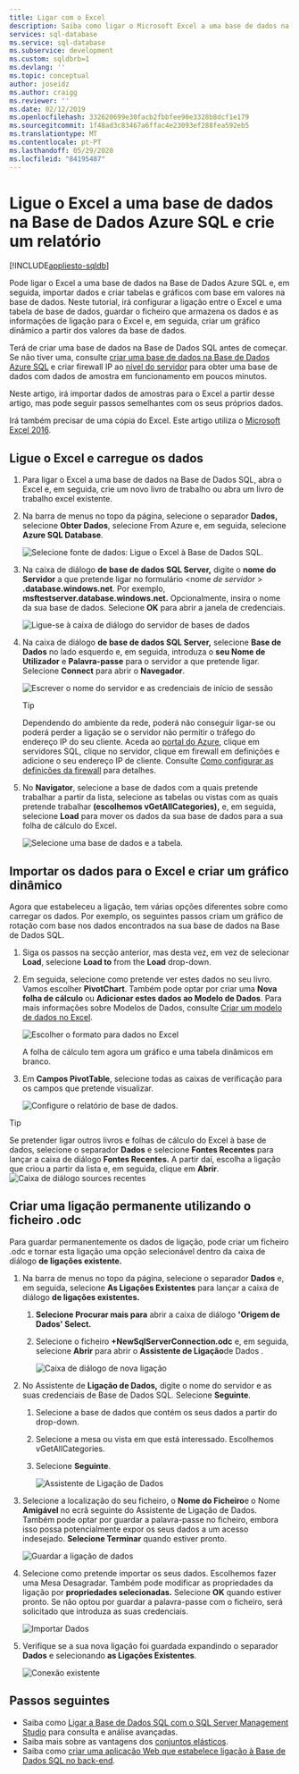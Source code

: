 ```yaml
---
title: Ligar com o Excel
description: Saiba como ligar o Microsoft Excel a uma base de dados na Base de Dados Azure SQL. Importe dados para o Excel para criação de relatórios e exploração de dados.
services: sql-database
ms.service: sql-database
ms.subservice: development
ms.custom: sqldbrb=1
ms.devlang: ''
ms.topic: conceptual
author: joseidz
ms.author: craigg
ms.reviewer: ''
ms.date: 02/12/2019
ms.openlocfilehash: 332620699e30facb2fbbfee90e3328b8dcf1e179
ms.sourcegitcommit: 1f48ad3c83467a6ffac4e23093ef288fea592eb5
ms.translationtype: MT
ms.contentlocale: pt-PT
ms.lasthandoff: 05/29/2020
ms.locfileid: "84195487"
---
```

# <a name="connect-excel-to-a-database-in-azure-sql-database-and-create-a-report"></a>Ligue o Excel a uma base de dados na Base de Dados Azure SQL e crie um relatório

[!INCLUDE[appliesto-sqldb](../includes/appliesto-sqldb.md)]

Pode ligar o Excel a uma base de dados na Base de Dados Azure SQL e, em seguida, importar dados e criar tabelas e gráficos com base em valores na base de dados. Neste tutorial, irá configurar a ligação entre o Excel e uma tabela de base de dados, guardar o ficheiro que armazena os dados e as informações de ligação para o Excel e, em seguida, criar um gráfico dinâmico a partir dos valores da base de dados.

Terá de criar uma base de dados na Base de Dados SQL antes de começar. Se não tiver uma, consulte [criar uma base de dados na Base de Dados Azure SQL](single-database-create-quickstart.md) e criar firewall IP ao [nível do servidor](firewall-create-server-level-portal-quickstart.md) para obter uma base de dados com dados de amostra em funcionamento em poucos minutos.

Neste artigo, irá importar dados de amostras para o Excel a partir desse artigo, mas pode seguir passos semelhantes com os seus próprios dados.

Irá também precisar de uma cópia do Excel. Este artigo utiliza o [Microsoft Excel 2016](https://products.office.com/).

## <a name="connect-excel-and-load-data"></a>Ligue o Excel e carregue os dados

1. Para ligar o Excel a uma base de dados na Base de Dados SQL, abra o Excel e, em seguida, crie um novo livro de trabalho ou abra um livro de trabalho excel existente.
2. Na barra de menus no topo da página, selecione o separador **Dados,** selecione **Obter Dados**, selecione From Azure e, em seguida, selecione **Azure SQL Database**.

   ![Selecione fonte de dados: Ligue o Excel à Base de Dados SQL.](./media/connect-excel/excel_data_source.png)

3. Na caixa de diálogo **de base de dados SQL Server,** digite o **nome do Servidor** a que pretende ligar no formulário <nome *de servidor* > **.database.windows.net**. Por exemplo, **msftestserver.database.windows.net.** Opcionalmente, insira o nome da sua base de dados. Selecione **OK** para abrir a janela de credenciais.

   ![Ligue-se à caixa de diálogo do servidor de bases de dados](./media/connect-excel/server-name.png)

4. Na caixa de diálogo **de base de dados SQL Server,** selecione **Base de Dados** no lado esquerdo e, em seguida, introduza o **seu Nome de Utilizador** e **Palavra-passe** para o servidor a que pretende ligar. Selecione **Connect** para abrir o **Navegador**.

   ![Escrever o nome do servidor e as credenciais de início de sessão](./media/connect-excel/connect-to-server.png)

   > [!TIP]
   > Dependendo do ambiente da rede, poderá não conseguir ligar-se ou poderá perder a ligação se o servidor não permitir o tráfego do endereço IP do seu cliente. Aceda ao [portal do Azure](https://portal.azure.com/), clique em servidores SQL, clique no servidor, clique em firewall em definições e adicione o seu endereço IP de cliente. Consulte [Como configurar as definições da firewall](firewall-configure.md) para detalhes.

5. No **Navigator**, selecione a base de dados com a quais pretende trabalhar a partir da lista, selecione as tabelas ou vistas com as quais pretende trabalhar **(escolhemos vGetAllCategories),** e, em seguida, selecione **Load** para mover os dados da sua base de dados para a sua folha de cálculo do Excel.

    ![Selecione uma base de dados e a tabela.](./media/connect-excel/select-database-and-table.png)

## <a name="import-the-data-into-excel-and-create-a-pivot-chart"></a>Importar os dados para o Excel e criar um gráfico dinâmico

Agora que estabeleceu a ligação, tem várias opções diferentes sobre como carregar os dados. Por exemplo, os seguintes passos criam um gráfico de rotação com base nos dados encontrados na sua base de dados na Base de Dados SQL.

1. Siga os passos na secção anterior, mas desta vez, em vez de selecionar **Load**, selecione **Load to** from the **Load** drop-down.
2. Em seguida, selecione como pretende ver estes dados no seu livro. Vamos escolher **PivotChart**. Também pode optar por criar uma **Nova folha de cálculo** ou **Adicionar estes dados ao Modelo de Dados**. Para mais informações sobre Modelos de Dados, consulte [Criar um modelo de dados no Excel](https://support.office.com/article/Create-a-Data-Model-in-Excel-87E7A54C-87DC-488E-9410-5C75DBCB0F7B).

    ![Escolher o formato para dados no Excel](./media/connect-excel/import-data.png)

    A folha de cálculo tem agora um gráfico e uma tabela dinâmicos em branco.
3. Em **Campos PivotTable**, selecione todas as caixas de verificação para os campos que pretende visualizar.

    ![Configure o relatório de base de dados.](./media/connect-excel/power-pivot-results.png)

> [!TIP]
> Se pretender ligar outros livros e folhas de cálculo do Excel à base de dados, selecione o separador **Dados** e selecione **Fontes Recentes** para lançar a caixa de diálogo **Fontes Recentes.** A partir daí, escolha a ligação que criou a partir da lista e, em seguida, clique em **Abrir**.
> ![Caixa de diálogo sources recentes](./media/connect-excel/recent-connections.png)

## <a name="create-a-permanent-connection-using-odc-file"></a>Criar uma ligação permanente utilizando o ficheiro .odc

Para guardar permanentemente os dados de ligação, pode criar um ficheiro .odc e tornar esta ligação uma opção selecionável dentro da caixa de diálogo **de ligações existente.**

1. Na barra de menus no topo da página, selecione o separador **Dados** e, em seguida, selecione **As Ligações Existentes** para lançar a caixa de diálogo **de ligações existentes.**
   1. **Selecione Procurar mais para** abrir a caixa de diálogo **'Origem de Dados' Select.**
   2. Selecione o ficheiro **+NewSqlServerConnection.odc** e, em seguida, selecione **Abrir** para abrir o **Assistente de Ligação**de Dados .

      ![Caixa de diálogo de nova ligação](./media/connect-excel/new-connection.png)

2. No Assistente de **Ligação de Dados,** digite o nome do servidor e as suas credenciais de Base de Dados SQL. Selecione **Seguinte**.
   1. Selecione a base de dados que contém os seus dados a partir do drop-down.
   2. Selecione a mesa ou vista em que está interessado. Escolhemos vGetAllCategories.
   3. Selecione **Seguinte**.

      ![Assistente de Ligação de Dados](./media/connect-excel/data-connection-wizard.png)

3. Selecione a localização do seu ficheiro, o **Nome do Ficheiro**e o Nome **Amigável** no ecrã seguinte do Assistente de Ligação de Dados. Também pode optar por guardar a palavra-passe no ficheiro, embora isso possa potencialmente expor os seus dados a um acesso indesejado. **Selecione Terminar** quando estiver pronto.

    ![Guardar a ligação de dados](./media/connect-excel/save-data-connection.png)

4. Selecione como pretende importar os seus dados. Escolhemos fazer uma Mesa Desagradar. Também pode modificar as propriedades da ligação por **propriedades selecionadas.** Selecione **OK** quando estiver pronto. Se não optou por guardar a palavra-passe com o ficheiro, será solicitado que introduza as suas credenciais.

    ![Importar Dados](./media/connect-excel/import-data2.png)

5. Verifique se a sua nova ligação foi guardada expandindo o separador **Dados** e selecionando **as Ligações Existentes**.

    ![Conexão existente](./media/connect-excel/existing-connection.png)

## <a name="next-steps"></a>Passos seguintes

* Saiba como [Ligar a Base de Dados SQL com o SQL Server Management Studio](connect-query-ssms.md) para consulta e análise avançadas.
* Saiba mais sobre as vantagens dos [conjuntos elásticos](elastic-pool-overview.md).
* Saiba como [criar uma aplicação Web que estabelece ligação à Base de Dados SQL no back-end](../../app-service/app-service-web-tutorial-dotnet-sqldatabase.md).
